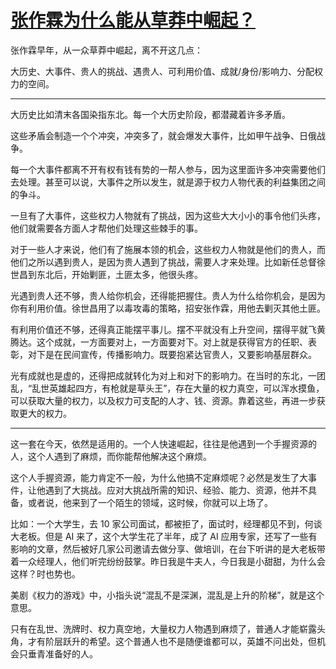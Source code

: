 # [张作霖为什么能从草莽中崛起？](https://github.com/myogg/meek/issues/18)

张作霖早年，从一众草莽中崛起，离不开这几点：

大历史、大事件、贵人的挑战、遇贵人、可利用价值、成就/身份/影响力、分配权力的空间。

---

大历史比如清末各国染指东北。每一个大历史阶段，都潜藏着许多矛盾。

这些矛盾会制造一个个冲突，冲突多了，就会爆发大事件，比如甲午战争、日俄战争。

每一个大事件都离不开有权有钱有势的一帮人参与，因为这里面许多冲突需要他们去处理。甚至可以说，大事件之所以发生，就是源于权力人物代表的利益集团之间的争斗。

一旦有了大事件，这些权力人物就有了挑战，因为这些大大小小的事令他们头疼，他们就需要各方面人才帮他们处理这些棘手的事。

对于一些人才来说，他们有了施展本领的机会，这些权力人物就是他们的贵人，而他们之所以遇到贵人，是因为贵人遇到了挑战，需要人才来处理。比如新任总督徐世昌到东北后，开始剿匪，土匪太多，他很头疼。

光遇到贵人还不够，贵人给你机会，还得能把握住。贵人为什么给你机会，是因为你有利用价值。徐世昌用了以毒攻毒的策略，招安张作霖，用他去剿灭其他土匪。

有利用价值还不够，还得真正能摆平事儿。摆不平就没有上升空间，摆得平就飞黄腾达。这个成就，一方面要对上，一方面要对下。对上就是获得官方的任职、表彰，对下是在民间宣传，传播影响力。既要抱紧达官贵人，又要影响基层群众。

光有成就也是虚的，还得把成就转化为对上和对下的影响力。在当时的东北，一团乱，“乱世英雄起四方，有枪就是草头王”，存在大量的权力真空，可以浑水摸鱼，可以获取大量的权力，以及权力可支配的人才、钱、资源。靠着这些，再进一步获取更大的权力。

---

这一套在今天，依然是适用的。一个人快速崛起，往往是他遇到一个手握资源的人，这个人遇到了麻烦，而你能帮他解决这个麻烦。

这个人手握资源，能力肯定不一般，为什么他搞不定麻烦呢？必然是发生了大事件，让他遇到了大挑战。应对大挑战所需的知识、经验、能力、资源，他并不具备，或者说，他来到了一个陌生的领域，这时候，你就可以上场了。

比如：一个大学生，去 10 家公司面试，都被拒了，面试时，经理都见不到，何谈大老板。但是 AI 来了，这个大学生花了半年，成了 AI 应用专家，还写了一些有影响的文章，然后被好几家公司邀请去做分享、做培训，在台下听讲的是大老板带着一众经理人，他们听完纷纷鼓掌。昨日我是牛夫人，今日我是小甜甜，为什么会这样？时也势也。

美剧《权力的游戏》中，小指头说“混乱不是深渊，混乱是上升的阶梯”，就是这个意思。

只有在乱世、洗牌时、权力真空地，大量权力人物遇到麻烦了，普通人才能崭露头角，才有阶层跃升的希望。这个普通人也不是随便谁都可以，英雄不问出处，但机会只垂青准备好的人。